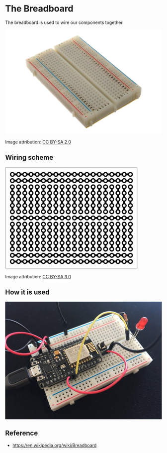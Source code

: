 # The Breadboard
The breadboard is used to wire our components together.

<img src="images/breadboard.png">

Image attribution: [CC BY-SA 2.0](https://commons.wikimedia.org/wiki/File:400_points_breadboard.jpg)

## Wiring scheme
<img src="images/Breadboard_scheme.png">

Image attribution: [CC BY-SA 3.0](https://commons.wikimedia.org/wiki/File:Breadboard_scheme.svg)

## How it is used
<img src="images/Order_button_foto.jpg">

## Reference
  * https://en.wikipedia.org/wiki/Breadboard
